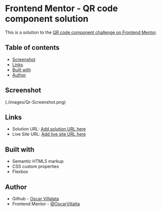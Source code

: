 # Frontend Mentor - QR code component solution

This is a solution to the [QR code component challenge on Frontend Mentor](https://www.frontendmentor.io/challenges/qr-code-component-iux_sIO_H). 

## Table of contents


- [Screenshot](#screenshot)
- [Links](#links)
- [Built with](#built-with)
- [Author](#author)

## Screenshot

(./images/Qr-Screenshot.png)


## Links

- Solution URL: [Add solution URL here](https://your-solution-url.com)
- Live Site URL: [Add live site URL here](https://your-live-site-url.com)

## Built with

- Semantic HTML5 markup
- CSS custom properties
- Flexbox


## Author

- Github - [Oscar Villalata](https://github.com/OscarVillalta)
- Frontend Mentor - [@OscarVillalta](https://www.frontendmentor.io/profile/OscarVillalta)

